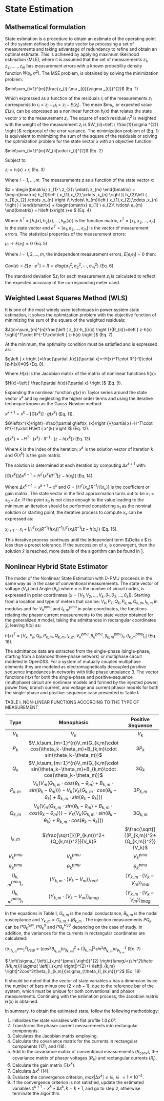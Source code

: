 # State Estimation 

## Mathematical formulation

State estimation is a procedure to obtain an estimate of the operating point of the system defined by the state vector by processing a set of measurements and taking advantage of redundancy to refine and obtain an optimal estimate. This is achieved by applying maximum likelihood estimation (MLE), where it is assumed that the set of measurements $z_{1},z_{2},....., z_{m}$ has measurement errors with a known probability density function $N(μ_i,σ^2)$. The MSE problem, is obtained by solving the minimization problem:

$min\sum_{i=1}^{m}(\frac{z_{i}-\mu _{i}}{\sigma _{i}})^{2}$ (Eq. 1)

Which expressed as a function of the residuals $r_{i}$ of the measurements $z_{i}$ corresponds to $r_{i}=z_{i}-\mu _{i}=z_{i}-E(z_{i})$. The mean $$mu _{i}$, or expected value $E(z_{i})$, can be expressed as a nonlinear function $h_{i}(x)$ that relates the state vector $x$ to the measurement $z_{i}$. The square of each residual $r_{i}^2$ is weighted with the weight of the measurement $z_{i}$ is $W_{ii}=\left ( \frac{1}{\sigma ^{2}} \right )$ reciprocal of the error variance. The minimization problem of (Eq. 1) is equivalent to minimizing the sum of the square of the residuals or solving the optimization problem for the state vector $x$ with an objective function:

$min\sum_{i=1}^{m}W_{ii}\cdot r_{i}^{2}$ (Eq. 2)

Subject to:

$z_{i}= h_{i}\left ( x \right )+r_{i}$ (Eq. 3)

Where $i=1,...,m$. The measurements $z$ as a function of the state vector $x$:

$z = 
\begin{bmatrix}
z_{1} \\
z_{2}\\
\vdots\\
z_{m}
\end{bmatrix} =
\begin{bmatrix}
h_{1}\left ( x_{1},x_{2},\cdots ,x_{n} \right )\\
h_{2}\left ( x_{1},x_{2},\cdots ,x_{n} \right )\\
\vdots\\
h_{m}\left ( x_{1},x_{2},\cdots ,x_{n} \right ) \\
\end{bmatrix} +
\begin{bmatrix}
e_{1} \\
e_{2}\\
\vdots\\
e_{m}
\end{bmatrix} =
h\left (x\right )+e $ (Eq. 4)

Where $h^T=[h_{1}(x),h_{2}(x),...,h_{m}(x)]$ is the function matrix, $x^T=[x_{1},x_{2},...,x_{n}]$ is the state vector and $e^T=[e_{1},e_{2},...,e_{m}]$ is the vector of measurement errors. The statistical properties of the measurement errors:

$\mu _{i} \to E \left ( e_{i} \right )= 0$ (Eq. 5)

Where $i=1,2,...,m$, the independent measurement errors, $E[e_{i} e_{j}]=0$ then:
 
$Cov(e)=E[e\cdot e^T]=R=diag \left \{ \sigma _{1}^{2},\sigma _{2}^{2},\cdots ,\sigma _{m}^{2}\right\}$ (Eq. 6)

The standard deviation $$z_{i}$ for each measurement $z_{i}$ is calculated to reflect the expected accuracy of the corresponding meter used.

## Weighted Least Squares Method (WLS)

It is one of the most widely used techniques in power system state estimation, it solves the optimization problem with the objective function of minimizing the sum of the square of the weighted residuals:

$J(x)=\sum_{m}^{n}\frac{\left ( z_{i}-h_{i}(x) \right )}{R_{ii}}=\left [ z-h(x) \right]^T\cdot R^{-1}\cdot\left [ z-h(x) \right ]$ (Eq. 7).

At the minimum, the optimality condition must be satisfied and is expressed as:

$g\left ( x \right )=\frac{\partial J(x)}{\partial x}=-H(x)^T\cdot R^{-1}\cdot [z-h(x)]=0$ (Eq. 8).

Where $H(x)$ is the Jacobian matrix of the matrix of nonlinear functions $h(x)$:

$H(x)=\left [ \frac{\partial h(x)}{\partial x} \right ]$  (Eq. 9).

Expanding the nonlinear function $g(x)$ in Taylor series around the state vector $x^k$ and by neglecting the higher order terms and using the iterative technique known as the Gauss-Newton method:

$x^{k+1}=x^{k}-\left [ G\left ( x^{k} \right )\right ]\cdot g\left ( x^{k} \right )$ (Eq. 11).

$G\left(x^{k}\right)=\frac{\partial g\left(x_{k}\right )}{\partial x}=H^T\cdot R^{-1}\cdot H\left ( x^{k} \right )$ (Eq. 12).

$g\left (x^{k}\right)=-H^{T}\cdot \left(x^{k}\right)\cdot R^{-1}\cdot \left ( z-h\left ( x^{k} \right ) \right )$ (Eq. 13)

Where $k$ is the index of the iteration; $x^k$ is the solution vector of iteration $k$ and $G(x^k)$ is the gain matrix.

The solution is determined at each iteration by computing $\Delta x^{k+1}$ with:

$\left [G\left (x^{k}\right )\right]\Delta x^{k+1}=H^{T}\left (x^{k}\right)R^{-1} \left [z-h\left ( x_{i}\right)\right ]$ (Eq. 14)

Where $\Delta x^{k+1}=x^{k+1}-x^{k}$ and $G=\left [ H^{T}\left (x_{o}\right)R^{-1}H\left ( x_{o} \right )\right ]$ is the coefficient or gain matrix. The state vector in the first approximation turns out to be $x_{1}=x_{0}+\Delta x$. If the point $x_0$ is not close enough to the value leading to the minimum an iteration should be performed considering $x_1$ as the nominal solution or starting point, the iterative process to compute $x_{x}$ can be expressed as:

$x_{i+1}=x_{i}+\left [ H^{T}\left (x_{i}\right )R^{-1}H\left (x_{i}\right )\right ]^{-1}H^{T}\left (x_{i}\right)R^{-1}\left (z-h\left (x_{i}\right)\right)$ (Eq. 15).

This iterative process continues until the independent term $\Delta x $ is less than a preset tolerance. If the succession of $x_i$ is convergent, then the solution $\hat{x}$ is reached, more details of the algorithm can be found in [1](http://www.crcpress.com/product/isbn/9780824755706).

## Nonlinear Hybrid State Estimator

The model of the Nonlinear State Estimation with D-PMU proceeds in the same way as in the case of conventional measurements. The state vector of voltage $(V_k)$ and Angle $(θ_k)$ where n is the number of circuit nodes, is expressed in polar coordinates $(x=[V_1,V_2,...,V_k,θ_1,θ_2,...,θ_k])$. Starting from a location and type of meters that can be: $V_k, P_k, Q_k, P_{k,m}, Q_{k,m}, I_{k,m}$ in modulus and for $V_k^{pmu}$ and $I_{k,m}^{pmu}$ in polar coordinates, the functions relating the phasor current measurements to the state vector obtained for the generalized $π$ model, taking the admittances in rectangular coordinates [2](https://repositorio.unal.edu.co/handle/unal/51326), leaving $h(x)$ as:

$h(x)^T= \left [ V_k,P_k,Q_k, P_{k,m},Q_{k,m},I_{k,m}, V_k^{pmu},\theta_k^{pmu},(I_{k,m}^{pmu})_r,(I_{k,m}^{pmu})_i \right ]$  (Eq. 16).

The admittance data are extracted from the single-phase (single-phase, starting from a balanced three-phase network) or multiphase circuit modeled in OpenDSS. For a system of mutually coupled multiphase elements they are modeled as electromagnetically decoupled positive sequence impedances in networks with little phase unbalance [3](http://ieeexplore.ieee.org/document/486142/). The vector functions $h(x)$ for both the single-phase and positive-sequence (multiphase) circuit are nonlinear models and formed by the injected power; power flow, branch current, and voltage and current phasor models for both the single-phase and positive-sequence case presented in Table I:

TABLE I. NON-LINEAR FUNCTIONS ACCORDING TO THE TYPE OF MEASUREMENT

|**Type**| **Monophasic**|**Positive Sequence**|
|:---:|:---:|:---:|
|$V_k$|$V_k$|$V_k$|
|$P_k$|$V_k\sum_{m=1}^{n}V_m(G_{k,m}\cdot cos(\theta_k-\theta_m)+B_{k,m}\cdot sin(\theta_k-\theta_m))$|$3P_k$|
|$Q_k$|$V_k\sum_{m=1}^{n}V_m(G_{k,m}\cdot sin(\theta_k-\theta_m)+B_{k,m}\cdot cos(\theta_k-\theta_m))$|$3Q_k$|
|$P_{k,m}$|$V_k(V_m(G_{k,m}\cdot cos(\theta_k-\theta_m)+B_{k,m}\cdot sin(\theta_k-\theta_m)))- V_k(V_k(G_{k,m}\cdot cos(\theta_k-\theta_k)+B_{k,m}\cdot sin(\theta_k-\theta_k)))$|$3P_{k,m}$|
|$Q_{k,m}$|$V_k(V_m(G_{k,m}\cdot sin(\theta_k-\theta_m)+B_{k,m}\cdot cos(\theta_k-\theta_m)))- V_k(V_k(G_{k,m}\cdot sin(\theta_k-\theta_k)+B_{k,m}\cdot cos(\theta_k-\theta_k)))$|$3Q_{k,m}$|
|$I_{k,m}$|$\frac{\sqrt[]{(P_{k,m})^2+(Q_{k,m})^2}}{V_k}$|$\frac{\sqrt[]{(P_{k,m})^2+(Q_{k,m})^2}}{V_k}$|
|$V_k^{pmu}$|$V_k^{pmu}$|$V_k^{pmu}$|
|$\theta_k^{pmu}$|$\theta_k^{pmu}$|$\theta_k^{pmu}$|
|$(I_{k,m}^{pmu})_r$|$(Y_{k,m}\cdot (V_k-V_m))_{real}$|$(Y_{k,m}\cdot (V_k-V_m))_{real}$|
|$(I_{k,m}^{pmu})_i$|$(Y_{k,m}\cdot (V_k-V_m))_{imag}$|$(Y_{k,m}\cdot (V_k-V_m))_{imag}$|

In the equations in Table I, $G_{k,m}$ is the nodal conductance, $B_{k,m}$ is the nodal susceptance and $Y_{k,m}=G_{k,m}+jB_{k,m}$ . The injection measurements $PQ_k$ can be $PQ_{k}^{SM}$, $PQ_{k}^{0}$ and $PQ_{k}^{PSD}$ depending on the case of study. In addition, the variances for the currents in rectangular coordinates are calculated:
 
$\left(\sigma_{ \left(I_{k,m}^{pmu} \right)}^{2} \right)_{real}=(cos^2 \theta _{I_{k,m}})\sigma_{ \left|I_{k,m} \right|}^{2}+( \left|I_{k,m} \right|^2sin^2\theta_{I_{k,m}})\sigma_{\theta_{I_{k,m}}}^2$ (Ec. 7)
 
$ \left(\sigma_{ \left(I_{k,m}^{pmu} \right)}^{2} \right)_{imag}=(sin^2\theta _{I_{k,m}})\sigma_{ \left|I_{k,m} \right|}^{2}+( \left|I_{k,m} \right|^2cos^2\theta_{I_{k,m}})\sigma_{\theta_{I_{k,m}}}^2$ (Ec. 18)

It should be noted that the vector of state variables $x$ has a dimension twice the number of bars minus one $(2×nb-1)$, due to the reference bar of the system, which must be unique for both conventional and phasor measurements. Continuing with the estimation process, the Jacobian matrix $H(x)$ is obtained. 

In summary, to obtain the estimated state, follow the following methodology:
1. initializes the state variables with flat profile $1.0∠0°$.
2. Transforms the phasor current measurements into rectangular components.
3. Calculates the Jacobian matrix employing.
4. Calculate the covariance matrix for the currents in rectangular components (17), and (18).
5. Add to the covariance matrix of conventional measurements ($R_{conv}$), the covariance matrix of phasor voltages ($R_V$) and rectangular currents ($R_I$).
6. Calculate the gain matrix $G(x^k)$.
7. Calculate $∆x^k$ (14).
8. Evaluate the convergence criterion, $max|∆x^k|≤∈, ∈=1×10^{-4}$.
9. If the convergence criterion is not satisfied, update the estimated variables $x^{k+1}=x^k+∆x^k,k=k+1$, and go to step 2, otherwise terminate the algorithm.